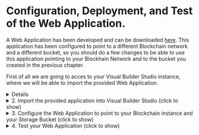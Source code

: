 # Configuration, Deployment, and Test of the Web Application.

A Web Application has been developed and can be downloaded [here](./src/WEDO_CMS_1_0-1.0.1.zip). This application has been configured to point to a different Blockchain network and a different bucket, so you should do a few changes to be able to use this application pointing to your Blockhain Network and to the bucket you created in the previous chapter.

First of all we are going to acces to your Visual Builder Studio instance, where we will be able to import the provided Web Application. 

<a name="AccessVBS"/>
<details>
  
  <summary>1. Acces to Visual Builder Studio (click to show)</summary>
  
## 1. Acces to Visual Builder Studio

---
Visual Builder is not only used to develop Visual Builder applications, but it allows the development of any kind of modern application thanks to its multitude of integrated development tools, such as a GIT repository, CI/CD pipelines engine, artifact generation, container repository, agile tools, team building tools like wiki and snipples and more. If you want to know more please click [here](https://www.oracle.com/application-development/visual-builder-studio/)
	  
---
To get access to Visual Builder Studio (VBS) you have to Sign-in Oracle Cloud web console with your tenancy user credentials. Then Click in the *hamburguer icon* in the top left part of the web console and select **OCI Classic Services** then click in **Developer** to access to Visual Builder Studio instance.

![](./images/oci-vbs-01.png)
  
Next you have to click in the VBS instance **menu icon** and click in the **Access Service Instance**  

> Note: In case there is no instance yet created, create a new instance, wait until gets created, and access to it. 
	
> IMPORTANT: Save the URL of this Visual Builder Studio instance, as it will be used in the following chapters.
  
![](./images/oci-vbs-02.png)  

</details>
<details>
  
  <summary>2. Import the provided application into Visual Builder Studio (click to show)</summary>
  
## 2. Import the provided application into Visual Builder Studio

First step inside Visual Builder studio is create a project. It can be done pushing the ***+ Create*** button in the default page (***Organization***) where you land first time you access to Visual Builder Studio. 

![](./images/oci-vbs-03.png)

Give a Name to the project and push the ***Next*** button

![](./images/oci-vbs-04.png)
	
As we will import an existing Visual Builder Appication, as a Project Template select an ***Empty Project*** and push the ***Next*** button.	

![](./images/oci-vbs-05.png)

In the last screen of the wizzard, leave the defaul wiki markup language and push the ***Finish*** button. The new project will be created in no more than 5 minutes.

![](./images/oci-vbs-06.png)

Once the Project gets created, the main page of the project will be shown. Before import our application we need to have an environment to configure and temporarilly run it. Click on the ***Create Environment*** button.

![](./images/oci-vbs-07.png)

Give a name to the environment and a description and click on the ***Create*** button.

![](./images/oci-vbs-08.png)

If there is any Visual Builder instance already in the tenancy, add it to this environment pushing the ***Add Instance*** button. 

>  Note: If you do not have any instance of Visual Builder, provision one and return to this point to add the instance to the Environment.

![](./images/oci-vbs-09.png)

Select your VBCS instance and click on the ***Add*** Button. After that you will see how your environment with a VBCS environment tied to it are ready to be use.

![](./images/oci-vbs-10.png)

Once the environment has been added to the project, we are going to create the ***Workspace***, where we will be able to import the precreated Web Application. 

Push the ***Workspace*** menu option in the left navigation menu. 

![](./images/oci-vbs-11.png)

A workspace can be created just importing our VBCS Web Application into the project. Push the ***Import*** button.

![](./images/oci-vbs-12.png)

Populate the Workspace creation wizzard page by providing:   
	- The zip file of the precreated VBCS Application  
	- A name for the workspace  
	- Select the environment we configured previously into the project to be use to test the application  
	- Create a new empty Git repository giving to it a name and a default branch name  

Once provided all the details, push the ***Import*** button.

![](./images/oci-vbs-13.png)
    
</details>
<details>
  <summary>3. Configure the Web Application to point to your Blockchain instance and your Storage Bucket (click to show)</summary>

## 3. Configure the Web Application to point to your Blockchain instance and your Storage Bucket
In this chapter we are going to configure the provided Web Application to point to the Blockchain Instance we created in the chapter [Create an Oracle Blockchain Network
](https://github.com/jvillenap/CMS-Secured-by-Blockchain/blob/main/1-create-network/README.md), and to point the Object Storage Bucket we created in the chapter [Creation and Configuration of the OCI Storage Bucket](https://github.com/jvillenap/CMS-Secured-by-Blockchain/blob/main/4-bucket/README.md).

<details>
  <summary>3.1 Configure the Blockchain Network (click to show)</summary>
  
### 3.1 Configure the Blockchain Network.
First of all we need to recap all the information related with the Blockchain Network we defined in the first chapter [Create an Oracle Blockchain Network
](https://github.com/jvillenap/CMS-Secured-by-Blockchain/blob/main/1-create-network/README.md). If you followed the same terminology used in the HoL, following table shows this information:

|Field|Value|  
|-|-|
|BC Endpoint | https://org1-wedoinfra-fra.blockchain.ocp.oraclecloud.com:7443/ |
|Instance Name |org1|
|Channel | wedocms |
|Chaincode | WEDOCMS |

> Note: BC Endpoint is the only value which will vary for all the tenancies because the URL is composed based in some OCI tenancy values as we can see in the following URL:

```
    https://<InstanceName>-<TenancyName>-<RegionID>.blockchain.ocp.oraclecloud.com:7443/
```

When it is clear all this information, we can move forward and configure such parameters into our Web Application. It can be done opening the workspace we just created in Visual Builder Studio. So, first of all let's open the workspace by Accessing to our [Visual Builder Studio instance](#AccessVBS), and open the project you created by clicking in the name of the project from the default page where you land  (***Organization***) when you access to VBS.

![](./images/oci-vbs-14.png)

Once inside the project, select the ***Workspace*** created when importing the provided Web Application.

![](./images/oci-vbs-15.png)

Once inside the Workspace, let's move to the place where the variables defining with which Blockchain instance, channel and chaincode our app must interact.

First select the Web App Section (1), and then select the only existing Web App ***docmngmnt***) (2).

![](./images/oci-vbs-16.png)

Once Opened the application, move to the ***variables*** tab.

![](./images/oci-vbs-17.png)
  
And change the default value of the variables ***bcEndpoint***, ***bcInstance***, ***chaincode***, and ***channel***. It can be done easily just pushing the ***f(x)*** symbol in the top-left corner of the ***Default Value*** attribute for each of the variables.

![](./images/oci-vbs-18.png)

Once selected any of the variables, and when the ***f(x)*** symbol gets clicked, the expression editor will be opened, where you will be able to set propperly the value of each property based in your environment.
  
![](./images/oci-vbs-19.png)

Once changed all this parameters we can move forward to the next chapter!
  
</details>
<details>
  <summary>3.2 Configure the OCI Storage Bucket (click to show)</summary>

### 3.2 Configure the OCI Storage Bucket.

Now we are going to configure the bucket to be used by the Web Application based in the values of the API Key and Bucket we created in the chapter [Creation and Configuration of the OCI Storage Bucket](https://github.com/jvillenap/CMS-Secured-by-Blockchain/blob/main/4-bucket/README.md).

First select the ***Services Connection*** Section (1), and then select the ***fileUpload*** Service Connection (2).

![](./images/oci-vbs-20.png)

Click in the ***Servers*** tab. 
  
![](./images/oci-vbs-21.png)
  
In the Right side of the server configuration, Click on the ***Pencil*** icon to change the configuration of the ***fileUpload*** service Connection.
  
![](./images/oci-vbs-22.png)

The configuration of the Service Connection used to interact with our bucket needs to be adapted in three places:

![](./images/oci-vbs-23.png)

 1. ***Instance URL***: It needs to be changed to point to your Bucket based in a couple of properties from your OCI tenancy and the name you gave to the bucket when you created it. The URL must be composed based in the following URL template:
```
   https://objectstorage.<region-name>.oraclecloud.com/n/<storage-namespace>/b/<bucket-name>
```
The tenancy related values can be retrieved by accessing to the ***Tenancy Details*** Page from the OCI Console. You can reach this page from the OCI Console by pushing the ***Profile*** (1) icon in the top-right side of the console, and selecting the ***Tenancy Details*** (2) menu option:

![](./images/oci-vbs-25.png)

... and the values ***Region Name*** (1) and ***Object Storage Namespace*** (2) can be obtained from this page:

![](./images/oci-vbs-24.png)

 2. ***Authentication***: You must ensure the authentication method is set to ***Oracle Cloud Infrastructure API Signature 1.0***, and the key is set by pushing the Pencil icon in the right side of the ***Key Id*** property:

![](./images/oci-vbs-26.png)

As you can see from the image, the ***Key Id*** is composed based in the following template:
```
   <Tenancy-OCID>/<User-OCID>/<Key-Fingerprint>
``` 
All this values can be obtained from the ***Configuration File Preview*** obtained when ***API Key*** was created in chapter [Creation and Configuration of the OCI Storage Bucket](https://github.com/jvillenap/CMS-Secured-by-Blockchain/blob/main/4-bucket/README.md).

***Private Key*** is the private key we Used/Generated/Downloaded (depending on the selected option) during the ***API Key*** creation.

 3. ***Connection Type***: Must be set to ***Dynamic, the service supports CORS***.

Once set all these three properties has been configured propperly accordingly with your ***Bucket*** and ***API Key***, the Web Application is completely ready to interact with your Storage Bucket.

Now, you can test the Application! 
</details>
    
</details>

<details>
  <summary>4. Test your Web Application (click to show)</summary>

## 4. Test your Web Application
Now you can test the application from the Visual Builder environment configured in our project. After we can see how everything works fine, we can move forward and export the Web Application to be deployed in an standalone box.

This Web Application interacts against the two backends used in the solution, it is Blockchain to store the expedients and the metadata of the documents, and the buckets of OCI storage for the documents content. So, we are going to test a couple of functionalities ensuring both backends (Blockchain and Bucket) are accessible through the Web Application.

To test the application, push the ***Preview*** icon in the top-right corner of the Visual Studio Workspace.

![](./images/oci-vbs-27.png)

Login as an expedient manager, the user will be able to access to the expedients for which he/she is the current owner, 
	... or create a new expedient, for which he/she will be the current custodian.
	being able to add more documents into the expedient, or transfer the whole expedient to a different user/department.

Let's try to create an expedient, and upload a document to it.

First of all login as one of the users (cmsleg001, cmsfin001, or cmsrsk001) ensuring the role is set to ***Expedient Manager***, and push the ***Login*** button.

![](./images/oci-vbs-28.png)

In the ***Expedient Management*** page, push the ***New Expedient*** button.

![](./images/oci-vbs-29.png)

Assign values to the three input fields (***Expedient Type***, ***Description***, and ***Customer ID***) and click in the ***Create Expedient*** button.

![](./images/oci-vbs-30.png)

In a few seconds, if the transctions is commited following message should appear in the page:

![](./images/oci-vbs-31.png)



	
demo create new expedient

In any moment we can access to the Oracle Blockchain Service console to see how all the actions performed against the ledger, has been persisted in real time.

Also we can see how the uploaded documents has been saved into a bucket of our tennacy.


Login as a document reviewer, any user who has access to the app
	will be able to review documents from any expedient.


  
  
  
--- 
Once you have configured the mobile application in Oracle Visual Builder with the functionality that you want it to present to end users, plus the REST service connections to Oracle Content and Experience, you build it so that you can test it on a device or distribute it to end users. Oracle Visual Builder can build the following types of applications from the same mobile application source code:

* Android application
* iOS application
* Progressive web application (PWA)
  
For Android and iOS applications, you must define a build configuration before Oracle Visual Builder can build the mobile application for you (out of the scope of this workshop. You have more information about deploying native mobile application [here](https://docs.oracle.com/en/solutions/visual-builder-application-photos-to-content-experience-cloud/publish-mobile-application-oracle-visual-builder-vbcec1.html#GUID-6C813F64-6C74-4B50-9451-BC5CEC730122)). For a PWA, you must enable PWA in the PWA tab of the mobile app's Settings page. Once you complete the appropriate prerequisites, Oracle Visual Builder builds the mobile application you want.
  
When a mobile app with PWA support enabled is deployed using Oracle Visual Builder, the application runs as a web app and not as a native mobile app. End users access the app by navigating to the URL where the application is published.
  
Visual Builder has its own environment to deploy and test your PWA mobile application. With Visual Builder you can test your mobile application reading a QR image that will open the mobile web app in your mobile phone. Once tested you can publish it, in a simple way, to a Visual Builder production environment.
  
In this section you'll test your PWA mobile application in your own mobile phone (if you have one of course).
---

### Test your mobile application
To deploy a PWA application you must enable the PWA option in your mobile application Settings.

  Click **Mobile Apps** icon on the top left menu. Then select your mobile **app name** in the app tree. Next click **Settings** tab in the main top menu of your app tab. 
   
![](./images/vbs-app-test-01.png) 
  
Select **PWA** tab and Enable it if it's disabled.
  
![](./images/vbs-app-test-02.gif) 
  
In the PWA settings you could change several values like the name for the application, write a description and change the color theme. You could upload resource files too, but you don't have to change anything for the workshop, leave it as default.
  
Select **Security** Tab to change the access to the PWA mobile app. Then check **Allow anonymous access** to allow using the app without any user and password requirement.
  
![](./images/vbs-app-test-03.png) 
  
Click in the **main-start** tab or select it from the application tree, to return to the **Page Designer**.
  
![](./images/vbs-app-test-04.png)
  
In the Page Editor you have 3 buttons: Live, Design, Code over the phone layout. This tree buttons have different behaviours. You was using the **Design** button to enable the design editor to build the mobile app layout. **Code** button show you the html code of the layout designed. And the **Live** button let you test the mobile application in real time, but in your web browser instead of your mobile phone.
  
You can test your mobile app clicking in **Live**, but the idea is to test the application in your mobile phone. Click in the Play/Triangle icon in the Top main window, near the **Publish** button.
  
![](./images/vbs-app-test-05.png)
  
A new brouser tab or window should be opened (review your security settings about open new windows or tab in your browser if a new windows was not opened).
  
![](./images/vbs-app-test-06.png)
  
Click in **Build my App** button to build your mobile application and create the QR to test it in your own mobile phone. Then click in the **Share** button to deploy the mobile app and create the QR code.
  
![](./images/vbs-app-test-07.gif)
  
Wait for a while. The build process takes several seconds, less than a minute normally. You should receive a confirmation message at the right bottom of the window. Sometimes the QR code is not visible.  
  
![](./images/vbs-app-test-08.png)
 
But if you refresh the browser (F5) you should see the QR code correctly.
  
![](./images/vbs-app-test-09.png)
  
Next read the QR code with you mobile phone to access to the application.
  
![](./images/vbs-app-test-10.gif)
  
Finally test the application writing your name, a name for the photo and take a funny photo to upload to the Object Storage bucket. Open your Object Storage bucket to see your uploaded photo file or **Refresh** (in *More Actions*) the bucket if you have the bucket opened.
  
![](./images/vbs-app-test-11.gif)
  
</details>

